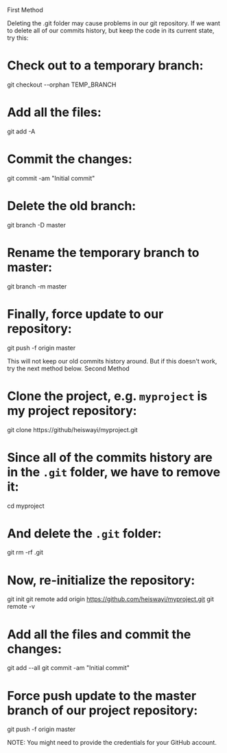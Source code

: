 First Method

Deleting the .git folder may cause problems in our git repository. If we want to delete all of our commits history, but keep the code in its current state, try this:

# Check out to a temporary branch:
git checkout --orphan TEMP_BRANCH

# Add all the files:
git add -A

# Commit the changes:
git commit -am "Initial commit"

# Delete the old branch:
git branch -D master

# Rename the temporary branch to master:
git branch -m master

# Finally, force update to our repository:
git push -f origin master

This will not keep our old commits history around. But if this doesn't work, try the next method below.
Second Method

# Clone the project, e.g. `myproject` is my project repository:
git clone https://github/heiswayi/myproject.git

# Since all of the commits history are in the `.git` folder, we have to remove it:
cd myproject

# And delete the `.git` folder:
git rm -rf .git

# Now, re-initialize the repository:
git init
git remote add origin https://github.com/heiswayi/myproject.git
git remote -v

# Add all the files and commit the changes:
git add --all
git commit -am "Initial commit"

# Force push update to the master branch of our project repository:
git push -f origin master

NOTE: You might need to provide the credentials for your GitHub account.
